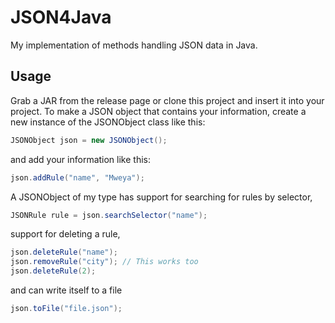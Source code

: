 # JSON4Java
My implementation of methods handling JSON data in Java.

## Usage
Grab a JAR from the release page or clone this project and insert it into
your project. To make a JSON object that contains your information, 
create a new instance of the JSONObject class like this:

```java
JSONObject json = new JSONObject();
```
and add your information like this:

```java
json.addRule("name", "Mweya");
```

A JSONObject of my type has support for searching for rules by selector,
```java
JSONRule rule = json.searchSelector("name");
```
support for deleting a rule,
```java
json.deleteRule("name");
json.removeRule("city"); // This works too
json.deleteRule(2);
```
and can write itself to a file
```java
json.toFile("file.json");
```

